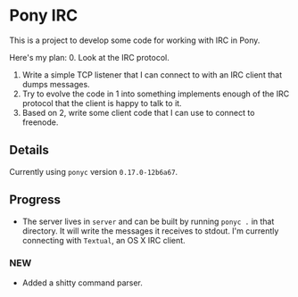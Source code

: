 # Pony IRC

This is a project to develop some code for working with IRC in Pony.

Here's my plan:
0. Look at the IRC protocol.
1. Write a simple TCP listener that I can connect to with an IRC client that dumps messages.
2. Try to evolve the code in 1 into something implements enough of the IRC protocol that the client is happy to talk to it.
3. Based on 2, write some client code that I can use to connect to freenode.

## Details

Currently using `ponyc` version `0.17.0-12b6a67`.

## Progress

* The server lives in `server` and can be built by running `ponyc .`
  in that directory. It will write the messages it receives to
  stdout. I'm currently connecting with `Textual`, an OS X IRC client.

### NEW

* Added a shitty command parser.
